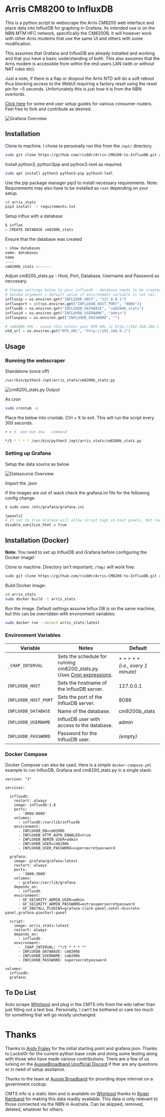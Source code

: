 
# Arris CM8200 to InfluxDB

This is a python script to webscrape the Arris CM8200 web interface and place data into InfluxDB for graphing in Grafana. Its intended use is on the NBN MTM HFC network, specifically the CM8200B. It will however work with other Arris modems that use the same UI and others with some modification.

This assumes that Grafana and InfluxDB are already installed and working and that you have a basic understanding of both.
This also assumes that the Arris modem is accessible from within the end users LAN (with or without NAT rules etc).

Just a note, if there is a flap or dropout the Arris NTD will do a soft reboot thus blocking access to the WebUI requiring a factory reset using the reset pin for ~5 seconds. Unfortunately this is just how it is from the NBN overlords.

[Click here](https://github.com/risb0r/Arris-CM8200-to-InfluxDB/blob/master/README.ROUTER.SETUP.GUIDES.md) for some end user setup guides for various consumer routers. Feel free to fork and contribute as desired.

![Grafana Overview](https://raw.githubusercontent.com/risb0r/Arris-CM8200-to-InfluxDB/master/images/overview.png)

## Installation

Clone to machine. I chose to personally run this from the `/opt/` directory.
```bash
sudo git clone https://github.com/risb0r/Arris-CM8200-to-InfluxDB.git arris_stats
```

Install python3, python3pip and python3-lxml as required.
```bash
sudo apt install python3 python3-pip python3-lxml
```
Use the pip package manager pip3 to install necessary requirements.
Note: Requirements may also have to be installed as `root` depending on your setup.
```bash
cd arris_stats
pip3 install -r requirements.txt
```

Setup influx with a database
```bash
$ influx
> CREATE DATABASE cm8200b_stats
```
Ensure that the database was created
```bash
> show databases
name: databases
name
----
cm8200b_stats <------
```

Adjust cm8200_stats.py - Host, Port, Database, Username and Password as neccesary.
```python
# Change settings below to your influxdb - database needs to be created or existing db creates 5 tables - downlink, uplink, fw_ver, uptime, event_log
# Second argument = default value if environment variable is not set.
influxip = os.environ.get("INFLUXDB_HOST", "127.0.0.1")
influxport = int(os.environ.get("INFLUXDB_HOST_PORT", "8086"))
influxdb = os.environ.get("INFLUXDB_DATABASE", "cm8200b_stats")
influxid = os.environ.get("INFLUXDB_USERNAME", "admin")
influxpass = os.environ.get("INFLUXDB_PASSWORD", "")

# cm8200b URL - Leave this unless your NTD URL is http://192.168.100.1
ntd_url = os.environ.get("NTD_URL", "http://192.168.0.1")
```

## Usage
### Running the webscraper

Standalone (once off)
```bash
/usr/bin/python3 /opt/arris_stats/cm8200b_stats.py
```

![cm8200_stats.py Output](https://raw.githubusercontent.com/risb0r/Arris-CM8200-to-InfluxDB/master/images/output.png)

As cron
```bash
sudo crontab -e
```
Place the below into crontab. Ctrl + X to exit.
This will run the script every 300 seconds.
```bash
# m h  dom mon dow   command

*/5 * * * * /usr/bin/python3 /opt/arris_stats/cm8200b_stats.py
```

### Setting up Grafana

Setup the data source as below

![Datasource Overview](https://raw.githubusercontent.com/risb0r/Arris-CM8200-to-InfluxDB/master/images/datasource.png)


Import the .json

If the images are out of wack check the grafana.ini file for the following config change.
```bash
$ sudo nano /etc/grafana/grafana.ini

[panels]
# If set to true Grafana will allow script tags in text panels. Not recommended as it enable XSS vulnerabilities.
disable_sanitize_html = true
```
## Installation (Docker)

**Note:** You need to set up InfluxDB and Grafana before configuring the Docker image!

Clone to machine. Directory isn't important; `/tmp/` will work fine:

```bash
sudo git clone https://github.com/risb0r/Arris-CM8200-to-InfluxDB.git arris_stats
```

Build Docker image:

```bash
cd arris_stats
sudo docker build -t arris_stats
```

Run the image. Default settings assume Influx DB is on the same machine, but this can be overridden with environment variables:

```bash
sudo docker run --detach arris_stats:latest
```

### Environment Variables

| Variable | Notes | Default |
| --- | --- | --- |
| `_CHAP_INTERVAL` | Sets the schedule for running cm8200_stats.py.<br>Uses [Cron expressions](https://crontab.guru/examples.html). | * * * * *<br>_(i.e., every 1 minute)_ |
| `INFLUXDB_HOST` | Sets the hostname of the InfluxDB server. | 127.0.0.1 |
| `INFLUXDB_HOST_PORT` | Sets the port of the InfluxDB server. | 8086 |
| `INFLUXDB_DATABASE` | Name of the database. | cm8200b_stats |
| `INFLUXDB_USERNAME` | InfluxDB user with access to the database. | admin |
| `INFLUXDB_PASSWORD` | Password for the InfluxDB user. | _(empty)_ |

### Docker Compose

Docker Compose can also be used. Here is a simple `docker-compose.yml` example to run InfluxDB, Grafana and cm8200_stats.py in a single stack:

```
version: "3"

services:

  influxdb:
    restart: always
    image: influxdb:1.8
    ports:
      - '8086:8086'
    volumes:
      - influxdb:/var/lib/influxdb
    environment:
      - INFLUXDB_DB=cm8200b
      - INFLUXDB_HTTP_AUTH_ENABLED=true
      - INFLUXDB_ADMIN_USER=admin
      - INFLUXDB_USER=cm8200b
      - INFLUXDB_USER_PASSWORD=supersecretpassword

  grafana:
    image: grafana/grafana:latest
    restart: always
    ports:
      - '3000:3000'
    volumes:
      - grafana:/var/lib/grafana
    depends_on:
      - influxdb
    environment:
      - GF_SECURITY_ADMIN_USER=admin
      - GF_SECURITY_ADMIN_PASSWORD=extrasupersecretpassword
      - GF_INSTALL_PLUGINS=grafana-clock-panel,natel-discrete-panel,grafana-piechart-panel

  script:
    image: arris_stats:latest
    restart: always
    depends_on:
      - influxdb
    environment:
      - _CHAP_INTERVAL: "*/5 * * * *"
      - INFLUXDB_DATABASE: cm8200b
      - INFLUXDB_USERNAME: cm8200b
      - INFLUXDB_PASSWORD: supersecretpassword

volumes:
  influxdb:
  grafana:
```

## To Do List        

Auto scrape [Whirlpool](https://whirlpool.net.au/wiki/cmts-upgrades) and plug in the CMTS info from the wiki rather than just filling out a text box. Personally, I can't be bothered or care too much for something that will go mostly unchanged.

# Thanks
Thanks to [Andy Fraley](https://github.com/andrewfraley/arris_cable_modem_stats) for the initial starting point and grafana json.
Thanks to Luckst0r for the current python base code and doing some testing along with those who have made various contributions.
There are a few of us lurking on the [AussieBroadband Unofficial Discord](https://forums.whirlpool.net.au/archive/2713195) if ther are any questions or in need of setup assitance.

Thanks to the team at [Aussie Broadband](https://www.aussiebroadband.com.au/) for providing dope internet on a government cockup.

CMTS info is a static item and is available on [Whirlpool](https://whirlpool.net.au/wiki/cmts-upgrades) thanks to [Roger Ramband](https://forums.whirlpool.net.au/user/117375) for making this data readily available. This data is only relevant to those connected via the NBN in Australia. Can be skipped, removed, deleted, whatever for others.
